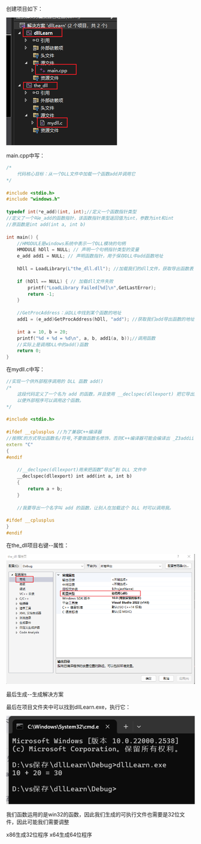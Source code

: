 创建项目如下：

![image-20250515210418213](assets/image-20250515210418213.png)

main.cpp中写：

```cpp
/*
	代码核心目标：从一个DLL文件中加载一个函数add并调用它
*/

#include <stdio.h>
#include "windows.h"

typedef int(*e_add)(int, int);//定义一个函数指针类型
//定义了一个叫e_add的函数指针，该函数指针类型返回值为int，参数为int和int
//原函数是int add(int a, int b)

int main() {
	//HMODULE是windows系统中表示一个DLL模块的句柄
	HMODULE hDll = NULL; // 声明一个句柄指针类型的变量
	e_add add1 = NULL; // 声明函数指针，用于保存DLL中add函数地址

	hDll = LoadLibrary(L"the_dll.dll"); //加载我们的dll文件，获取导出函数表

	if (hDll == NULL) { // 加载dll文件失败
		printf("LoadLibrary Failed[%d]\n",GetLastError);
		return -1;
	}

	//GetProcAddress：从DLL中找到某个函数的地址
	add1 = (e_add)GetProcAddress(hDll, "add"); //获取我们add导出函数的地址

	int a = 10, b = 20;
	printf("%d + %d = %d\n", a, b, add1(a, b));//调用函数
	//实际上是调用DLL中的add()函数
	return 0;
}
```

在mydll.c中写：

```cpp
//实现一个供外部程序调用的 DLL 函数 add()
/*
	这段代码定义了一个名为 add 的函数，并且使用 __declspec(dllexport) 把它导出成 DLL 的公共接口，
	以便外部程序可以调用这个函数。
*/

#include <stdio.h>

#ifdef __cplusplus //为了兼容C++编译器
//按照C的方式导出函数名/符号,不要做函数名修饰，否则C++编译器可能会编译出 _Z3addii 这种奇怪名字
extern "C" 
{
#endif
	
	//__declspec(dllexport)用来把函数“导出”到 DLL 文件中
	__declspec(dllexport) int add(int a, int b)
	{
		return a + b;
	}

	//我要导出一个名字叫 add 的函数，让别人在加载这个 DLL 时可以调用我。

#ifdef __cplusplus
}
#endif
```



在the_dll项目右键--属性：

![image-20250515210655986](assets/image-20250515210655986.png)

最后生成--生成解决方案

最后在项目文件夹中可以找到dllLearn.exe，执行它：

![image-20250515210827199](assets/image-20250515210827199.png)



我们函数运用的是win32的函数，因此我们生成的可执行文件也需要是32位文件，因此可能我们需要调整

x86生成32位程序 x64生成64位程序



